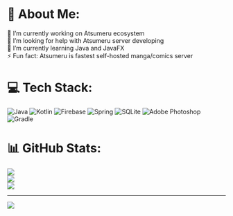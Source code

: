 # 💫 About Me:
🔭 I’m currently working on Atsumeru ecosystem<br>🤝 I’m looking for help with Atsumeru server developing<br>🌱 I’m currently learning Java and JavaFX<br>⚡ Fun fact: Atsumeru is fastest self-hosted manga/comics server


# 💻 Tech Stack:
![Java](https://img.shields.io/badge/java-%23ED8B00.svg?style=for-the-badge&logo=java&logoColor=white) ![Kotlin](https://img.shields.io/badge/kotlin-%230095D5.svg?style=for-the-badge&logo=kotlin&logoColor=white) ![Firebase](https://img.shields.io/badge/firebase-%23039BE5.svg?style=for-the-badge&logo=firebase) ![Spring](https://img.shields.io/badge/spring-%236DB33F.svg?style=for-the-badge&logo=spring&logoColor=white) ![SQLite](https://img.shields.io/badge/sqlite-%2307405e.svg?style=for-the-badge&logo=sqlite&logoColor=white) ![Adobe Photoshop](https://img.shields.io/badge/adobephotoshop-%2331A8FF.svg?style=for-the-badge&logo=adobephotoshop&logoColor=white) ![Gradle](https://img.shields.io/badge/Gradle-02303A.svg?style=for-the-badge&logo=Gradle&logoColor=white)
# 📊 GitHub Stats:
![](https://github-readme-stats.vercel.app/api?username=AtsumeruDev&theme=dark&hide_border=false&include_all_commits=false&count_private=false)<br/>
![](https://github-readme-streak-stats.herokuapp.com/?user=AtsumeruDev&theme=dark&hide_border=false)<br/>
![](https://github-readme-stats.vercel.app/api/top-langs/?username=AtsumeruDev&theme=dark&hide_border=false&include_all_commits=false&count_private=false&layout=compact)

---
[![](https://visitcount.itsvg.in/api?id=AtsumeruDev&icon=0&color=0)](https://visitcount.itsvg.in)

<!-- Proudly created with GPRM ( https://gprm.itsvg.in ) -->
